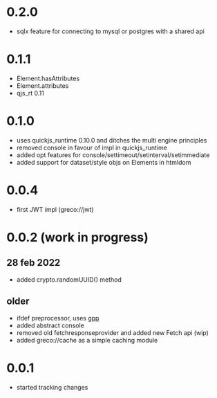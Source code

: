 # 0.2.0

* sqlx feature for connecting to mysql or postgres with a shared api

# 0.1.1

* Element.hasAttributes
* Element.attributes
* qjs_rt 0.11

# 0.1.0

* uses quickjs_runtime 0.10.0 and ditches the multi engine principles
* removed console in favour of impl in quickjs_runtime
* added opt features for console/settimeout/setinterval/setimmediate
* added support for dataset/style objs on Elements in htmldom

# 0.0.4

* first JWT impl (greco://jwt)

# 0.0.2 (work in progress)

## 28 feb 2022

* added crypto.randomUUID() method

## older

* ifdef preprocessor, uses [gpp](https://github.com/Kestrer/gpp)
* added abstract console
* removed old fetchresponseprovider and added new Fetch api (wip)
* added greco://cache as a simple caching module
 
# 0.0.1

* started tracking changes